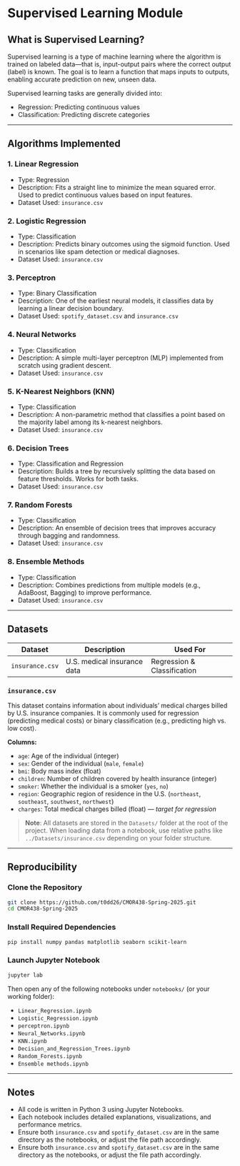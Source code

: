 # Supervised Learning Module

## What is Supervised Learning?

Supervised learning is a type of machine learning where the algorithm is trained on labeled data—that is, input-output pairs where the correct output (label) is known. The goal is to learn a function that maps inputs to outputs, enabling accurate prediction on new, unseen data.

Supervised learning tasks are generally divided into:
- Regression: Predicting continuous values 
- Classification: Predicting discrete categories 

---

## Algorithms Implemented

### 1. Linear Regression
- Type: Regression
- Description: Fits a straight line to minimize the mean squared error. Used to predict continuous values based on input features.
- Dataset Used: `insurance.csv`

### 2. Logistic Regression
- Type: Classification
- Description: Predicts binary outcomes using the sigmoid function. Used in scenarios like spam detection or medical diagnoses.
- Dataset Used: `insurance.csv`

### 3. Perceptron
- Type: Binary Classification
- Description: One of the earliest neural models, it classifies data by learning a linear decision boundary.
- Dataset Used: `spotify_dataset.csv` and `insurance.csv`

### 4. Neural Networks
- Type: Classification
- Description: A simple multi-layer perceptron (MLP) implemented from scratch using gradient descent.
- Dataset Used: `insurance.csv`

### 5. K-Nearest Neighbors (KNN)
- Type: Classification
- Description: A non-parametric method that classifies a point based on the majority label among its k-nearest neighbors.
- Dataset Used: `insurance.csv`

### 6. Decision Trees
- Type: Classification and Regression
- Description: Builds a tree by recursively splitting the data based on feature thresholds. Works for both tasks.
- Dataset Used: `insurance.csv`

### 7. Random Forests
- Type: Classification
- Description: An ensemble of decision trees that improves accuracy through bagging and randomness.
- Dataset Used: `insurance.csv`

### 8. Ensemble Methods
- Type: Classification
- Description: Combines predictions from multiple models (e.g., AdaBoost, Bagging) to improve performance.
- Dataset Used: `insurance.csv`

---

## Datasets

| Dataset               | Description                                      | Used For                   |
|-----------------------|--------------------------------------------------|----------------------------|
| `insurance.csv`       | U.S. medical insurance data                      | Regression & Classification |


### `insurance.csv`

This dataset contains information about individuals’ medical charges billed by U.S. insurance companies. It is commonly used for regression (predicting medical costs) or binary classification (e.g., predicting high vs. low cost).

**Columns:**

- `age`: Age of the individual (integer)
- `sex`: Gender of the individual (`male`, `female`)
- `bmi`: Body mass index (float)
- `children`: Number of children covered by health insurance (integer)
- `smoker`: Whether the individual is a smoker (`yes`, `no`)
- `region`: Geographic region of residence in the U.S. (`northeast`, `southeast`, `southwest`, `northwest`)
- `charges`: Total medical charges billed (float) — *target for regression*


> **Note**: All datasets are stored in the `Datasets/` folder at the root of the project. When loading data from a notebook, use relative paths like `../Datasets/insurance.csv` depending on your folder structure.


---

## Reproducibility

### Clone the Repository

```bash
git clone https://github.com/t0dd26/CMOR438-Spring-2025.git
cd CMOR438-Spring-2025
```

### Install Required Dependencies

```bash
pip install numpy pandas matplotlib seaborn scikit-learn
```

### Launch Jupyter Notebook

```bash
jupyter lab
```

Then open any of the following notebooks under `notebooks/` (or your working folder):

- `Linear_Regression.ipynb`
- `Logistic_Regression.ipynb`
- `perceptron.ipynb`
- `Neural_Networks.ipynb`
- `KNN.ipynb`
- `Decision_and_Regression_Trees.ipynb`
- `Random_Forests.ipynb`
- `Ensemble methods.ipynb`

---

## Notes

- All code is written in Python 3 using Jupyter Notebooks.
- Each notebook includes detailed explanations, visualizations, and performance metrics.
- Ensure both `insurance.csv` and `spotify_dataset.csv` are in the same directory as the notebooks, or adjust the file path accordingly.
- Ensure both `insurance.csv` and `spotify_dataset.csv` are in the same directory as the notebooks, or adjust the file path accordingly.

